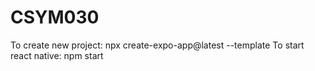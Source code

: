 # CSYM030
To create new project: npx create-expo-app@latest --template
To start react native: npm start
